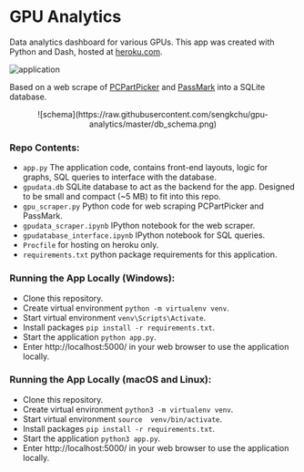 # GPU Analytics

Data analytics dashboard for various GPUs. This app was created with Python and Dash, hosted at [heroku.com](https://gpuanalytics.herokuapp.com).

![application](https://raw.githubusercontent.com/sengkchu/gpu-analytics/master/app_preview.png)

Based on a web scrape of [PCPartPicker](https://pcpartpicker.com/) and [PassMark](https://www.videocardbenchmark.net/) into a SQLite database.

<center>
![schema](https://raw.githubusercontent.com/sengkchu/gpu-analytics/master/db_schema.png)
</center>

### Repo Contents:

+ `app.py` 	The application code, contains front-end layouts, logic for graphs, SQL queries to interface with the database.
+ `gpudata.db` SQLite database to act as the backend for the app. Designed to be small and compact (~5 MB) to fit into this repo. 
+ `gpu_scraper.py` Python code for web scraping PCPartPicker and PassMark.
+ `gpudata_scraper.ipynb` IPython notebook for the web scraper.
+ `gpudatabase_interface.ipynb` IPython notebook for SQL queries.
+ `Procfile` for hosting on heroku only.
+ `requirements.txt` python package requirements for this application.

### Running the App Locally (Windows):

+ Clone this repository.
+ Create virtual environment `python -m virtualenv venv`.
+ Start virtual environment `venv\Scripts\Activate`. 
+ Install packages `pip install -r requirements.txt`.
+ Start the application `python app.py`.
+ Enter http://localhost:5000/ in your web browser to use the application locally.

### Running the App Locally (macOS and Linux):

+ Clone this repository.
+ Create virtual environment `python3 -m virtualenv venv`.
+ Start virtual environment `source  venv/bin/activate`. 
+ Install packages `pip install -r requirements.txt`.
+ Start the application `python3 app.py`.
+ Enter http://localhost:5000/ in your web browser to use the application locally.
